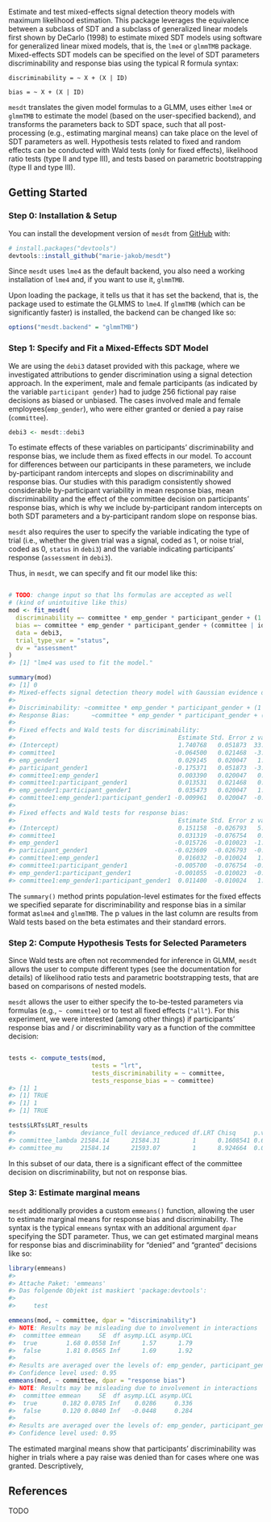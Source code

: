
<!-- README.md is generated from README.Rmd. Please edit that file -->

Estimate and test mixed-effects signal detection theory models with
maximum likelihood estimation. This package leverages the equivalence
between a subclass of SDT and a subclass of generalized linear models
first shown by DeCarlo (1998) to estimate mixed SDT models using
software for generalized linear mixed models, that is, the `lme4` or
`glmmTMB` package. Mixed-effects SDT models can be specified on the
level of SDT parameters discriminability and response bias using the
typical R formula syntax:

`discriminability = ~ X + (X | ID)`

`bias = ~ X + (X | ID)`

`mesdt` translates the given model formulas to a GLMM, uses either
`lme4` or `glmmTMB` to estimate the model (based on the user-specified
backend), and transforms the parameters back to SDT space, such that all
post-processing (e.g., estimating marginal means) can take place on the
level of SDT parameters as well. Hypothesis tests related to fixed and
random effects can be conducted with Wald tests (only for fixed
effects), likelihood ratio tests (type II and type III), and tests based
on parametric bootstrapping (type II and type III).

## Getting Started

### Step 0: Installation & Setup

You can install the development version of `mesdt` from
[GitHub](https://github.com/) with:

``` r
# install.packages("devtools")
devtools::install_github("marie-jakob/mesdt")
```

Since `mesdt` uses `lme4` as the default backend, you also need a
working installation of `lme4` and, if you want to use it, `glmmTMB`.

Upon loading the package, it tells us that it has set the backend, that
is, the package used to estimate the GLMMS to `lme4`. If `glmmTMB`
(which can be significantly faster) is installed, the backend can be
changed like so:

``` r
options("mesdt.backend" = "glmmTMB")
```

### Step 1: Specify and Fit a Mixed-Effects SDT Model

We are using the `debi3` dataset provided with this package, where we
investigated attributions to gender discrimination using a signal
detection approach. In the experiment, male and female participants (as
indicated by the variable `participant gender`) had to judge 256
fictional pay raise decisions as biased or unbiased. The cases involved
male and female employees(`emp_gender`), who were either granted or
denied a pay raise (`committee`).

``` r
debi3 <- mesdt::debi3
```

To estimate effects of these variables on participants’ discriminability
and response bias, we include them as fixed effects in our model. To
account for differences between our participants in these parameters, we
include by-participant random intercepts and slopes on discriminability
and response bias. Our studies with this paradigm consistently showed
considerable by-participant variability in mean response bias, mean
discriminability and the effect of the committee decision on
participants’ response bias, which is why we include by-participant
random intercepts on both SDT parameters and a by-participant random
slope on response bias.

`mesdt` also requires the user to specify the variable indicating the
type of trial (i.e., whether the given trial was a signal, coded as 1,
or noise trial, coded as 0, `status` in `debi3`) and the variable
indicating participants’ response (`assessment` in `debi3`).

Thus, in `mesdt`, we can specify and fit our model like this:

``` r

# TODO: change input so that lhs formulas are accepted as well 
# (kind of unintuitive like this)
mod <- fit_mesdt(
  discriminability =~ committee * emp_gender * participant_gender + (1 | id),
  bias =~ committee * emp_gender * participant_gender + (committee | id),
  data = debi3,
  trial_type_var = "status",
  dv = "assessment"
)
#> [1] "lme4 was used to fit the model."

summary(mod)
#> [1] 0
#> Mixed-effects signal detection theory model with Gaussian evidence distributions fit by maximum likelihood  (Adaptive Gauss-Hermite Quadrature, nAGQ = 0)with the lme4 package. 
#>  
#> Discriminability: ~committee * emp_gender * participant_gender + (1 | id) 
#> Response Bias:      ~committee * emp_gender * participant_gender + (committee | id) 
#> 
#> Fixed effects and Wald tests for discriminability: 
#>                                             Estimate Std. Error z value Pr(>|z|)
#> (Intercept)                                 1.740768   0.051873  33.558  < 2e-16
#> committee1                                 -0.064500   0.021468  -3.004 0.002661
#> emp_gender1                                 0.029145   0.020047   1.454 0.146003
#> participant_gender1                        -0.175371   0.051873  -3.381 0.000723
#> committee1:emp_gender1                      0.003390   0.020047   0.169 0.865721
#> committee1:participant_gender1              0.013531   0.021468   0.630 0.528510
#> emp_gender1:participant_gender1             0.035473   0.020047   1.769 0.076812
#> committee1:emp_gender1:participant_gender1 -0.009961   0.020047  -0.497 0.619261
#> 
#> Fixed effects and Wald tests for response bias: 
#>                                             Estimate Std. Error z value Pr(>|z|)
#> (Intercept)                                 0.151158  -0.026793   5.642 1.68e-08
#> committee1                                  0.031319  -0.076754   0.408    0.683
#> emp_gender1                                -0.015726  -0.010023  -1.569    0.117
#> participant_gender1                        -0.023609  -0.026793  -0.881    0.378
#> committee1:emp_gender1                      0.016032  -0.010024   1.599    0.110
#> committee1:participant_gender1             -0.005700  -0.076754  -0.074    0.941
#> emp_gender1:participant_gender1            -0.001055  -0.010023  -0.105    0.916
#> committee1:emp_gender1:participant_gender1  0.011400  -0.010024   1.137    0.255
```

The `summary()` method prints population-level estimates for the fixed
effects we specified separate for discriminability and response bias in
a similar format as`lme4` and `glmmTMB`. The p values in the last column
are results from Wald tests based on the beta estimates and their
standard errors.

### Step 2: Compute Hypothesis Tests for Selected Parameters

Since Wald tests are often not recommended for inference in GLMM,
`mesdt` allows the user to compute different types (see the
documentation for details) of likelihood ratio tests and parametric
bootstrapping tests, that are based on comparisons of nested models.

`mesdt` allows the user to either specify the to-be-tested parameters
via formulas (e.g., `~ committee`) or to test all fixed effects
(`"all"`). For this experiment, we were interested (among other things)
if participants’ response bias and / or discriminability vary as a
function of the committee decision:

``` r

tests <- compute_tests(mod, 
                       tests = "lrt",
                       tests_discriminability = ~ committee,
                       tests_response_bias = ~ committee)
#> [1] 1
#> [1] TRUE
#> [1] 1
#> [1] TRUE

tests$LRTs$LRT_results
#>                  deviance_full deviance_reduced df.LRT Chisq     p.value    
#> committee_lambda 21584.14      21584.31         1      0.1608541 0.6883714  
#> committee_mu     21584.14      21593.07         1      8.924664  0.002813451
```

In this subset of our data, there is a significant effect of the
committee decision on discriminability, but not on response bias.

### Step 3: Estimate marginal means

`mesdt` additionally provides a custom `emmeans()` function, allowing
the user to estimate marginal means for response bias and
discriminability. The syntax is the typical `emmeans` syntax with an
additional argument `dpar` specifying the SDT parameter. Thus, we can
get estimated marginal means for response bias and discriminability for
“denied” and “granted” decisions like so:

``` r
library(emmeans)
#> 
#> Attache Paket: 'emmeans'
#> Das folgende Objekt ist maskiert 'package:devtools':
#> 
#>     test

emmeans(mod, ~ committee, dpar = "discriminability")
#> NOTE: Results may be misleading due to involvement in interactions
#>  committee emmean     SE  df asymp.LCL asymp.UCL
#>  true        1.68 0.0558 Inf      1.57      1.79
#>  false       1.81 0.0565 Inf      1.69      1.92
#> 
#> Results are averaged over the levels of: emp_gender, participant_gender 
#> Confidence level used: 0.95
emmeans(mod, ~ committee, dpar = "response bias")
#> NOTE: Results may be misleading due to involvement in interactions
#>  committee emmean     SE  df asymp.LCL asymp.UCL
#>  true       0.182 0.0785 Inf    0.0286     0.336
#>  false      0.120 0.0840 Inf   -0.0448     0.284
#> 
#> Results are averaged over the levels of: emp_gender, participant_gender 
#> Confidence level used: 0.95
```

The estimated marginal means show that participants’ discriminability
was higher in trials where a pay raise was denied than for cases where
one was granted. Descriptively,

## References

TODO

